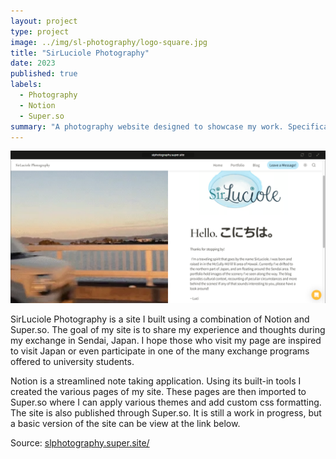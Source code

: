 ```yaml
---
layout: project
type: project
image: ../img/sl-photography/logo-square.jpg
title: "SirLuciole Photography"
date: 2023
published: true
labels:
  - Photography
  - Notion
  - Super.so
summary: "A photography website designed to showcase my work. Specifically focused on my work in Japan."
---
```


<img style="max-width: 100%;" src="../img/sl-photography/site-home.png">

SirLuciole Photography is a site I built using a combination of Notion and Super.so. The goal of my site is to share my experience and thoughts during my exchange in Sendai, Japan. I hope those who visit my page are inspired to visit Japan or even participate in one of the many exchange programs offered to university students.<br>

Notion is a streamlined note taking application. Using its built-in tools I created the various pages of my site. These pages are then imported to Super.so where I can apply various themes and add custom css formatting. The site is also published through Super.so. It is still a work in progress, but a basic version of the site can be view at the link below.

Source: <a href="https://slphotography.super.site/">slphotography.super.site/</a>
